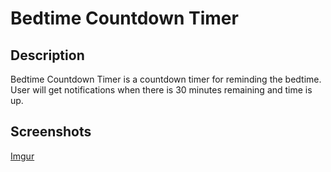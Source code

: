 # Bedtime Countdown Timer

## Description
Bedtime Countdown Timer is a countdown timer for reminding the bedtime. User will get notifications when there is 30 minutes remaining and time is up.


## Screenshots

[Imgur](https://imgur.com/Mk2UXxz)






